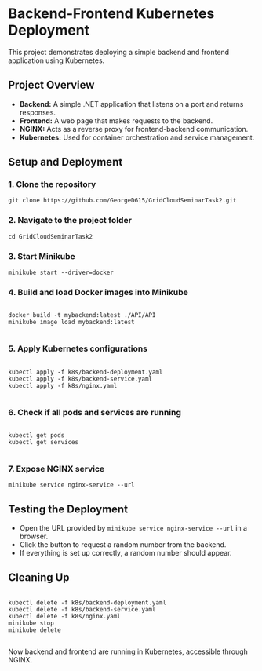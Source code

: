 <body>
    <h1>Backend-Frontend Kubernetes Deployment</h1>
    <p>This project demonstrates deploying a simple backend and frontend application using Kubernetes.</p>
    <h2>Project Overview</h2>
    <ul>
        <li><strong>Backend:</strong> A simple .NET application that listens on a port and returns responses.</li>
        <li><strong>Frontend:</strong> A web page that makes requests to the backend.</li>
        <li><strong>NGINX:</strong> Acts as a reverse proxy for frontend-backend communication.</li>
        <li><strong>Kubernetes:</strong> Used for container orchestration and service management.</li>
    </ul>
    <h2>Setup and Deployment</h2>
    <h3>1. Clone the repository</h3>
    <pre><code>git clone https://github.com/GeorgeD615/GridCloudSeminarTask2.git</code></pre>
    <h3>2. Navigate to the project folder</h3>
    <pre><code>cd GridCloudSeminarTask2</code></pre>
    <h3>3. Start Minikube</h3>
    <pre><code>minikube start --driver=docker</code></pre>
    <h3>4. Build and load Docker images into Minikube</h3>
    <pre><code>
docker build -t mybackend:latest ./API/API
minikube image load mybackend:latest
    </code></pre>
    <h3>5. Apply Kubernetes configurations</h3>
    <pre><code>
kubectl apply -f k8s/backend-deployment.yaml
kubectl apply -f k8s/backend-service.yaml
kubectl apply -f k8s/nginx.yaml
    </code></pre>
    <h3>6. Check if all pods and services are running</h3>
    <pre><code>
kubectl get pods
kubectl get services
    </code></pre>
    <h3>7. Expose NGINX service</h3>
    <pre><code>minikube service nginx-service --url</code></pre>
    <h2>Testing the Deployment</h2>
    <ul>
        <li>Open the URL provided by <code>minikube service nginx-service --url</code> in a browser.</li>
        <li>Click the button to request a random number from the backend.</li>
        <li>If everything is set up correctly, a random number should appear.</li>
    </ul>
    <h2>Cleaning Up</h2>
    <pre><code>
kubectl delete -f k8s/backend-deployment.yaml
kubectl delete -f k8s/backend-service.yaml
kubectl delete -f k8s/nginx.yaml
minikube stop
minikube delete
    </code></pre>
    <p>Now backend and frontend are running in Kubernetes, accessible through NGINX.</p>
</body>
